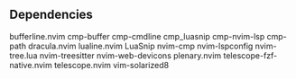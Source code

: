 ## Dependencies
bufferline.nvim
cmp-buffer
cmp-cmdline
cmp_luasnip
cmp-nvim-lsp
cmp-path
dracula.nvim
lualine.nvim
LuaSnip
nvim-cmp
nvim-lspconfig
nvim-tree.lua
nvim-treesitter
nvim-web-devicons
plenary.nvim
telescope-fzf-native.nvim
telescope.nvim
vim-solarized8
